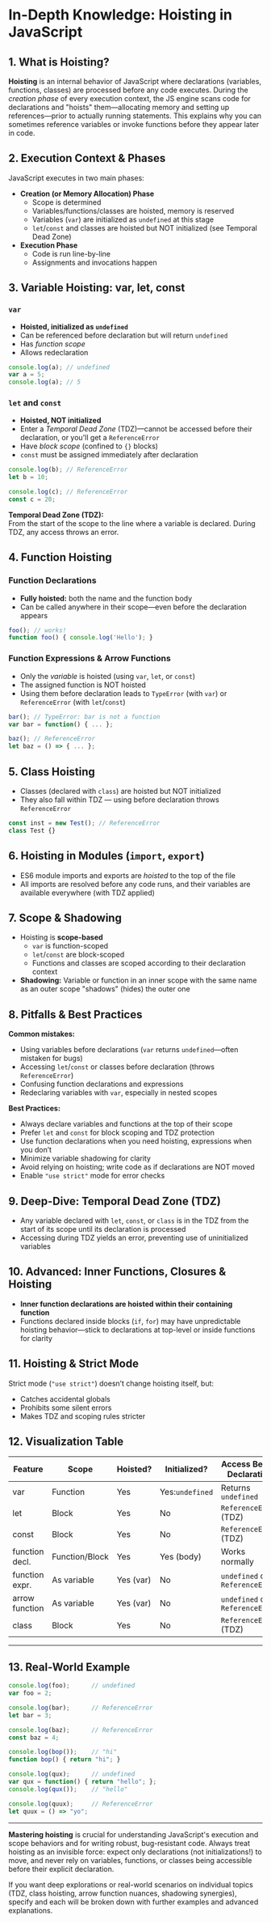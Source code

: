 # In-Depth Knowledge: Hoisting in JavaScript

## 1. What is Hoisting?

**Hoisting** is an internal behavior of JavaScript where declarations (variables, functions, classes) are processed before any code executes. During the *creation phase* of every execution context, the JS engine scans code for declarations and "hoists" them—allocating memory and setting up references—prior to actually running statements. This explains why you can sometimes reference variables or invoke functions before they appear later in code.

## 2. Execution Context & Phases

JavaScript executes in two main phases:
- **Creation (or Memory Allocation) Phase**
    - Scope is determined
    - Variables/functions/classes are hoisted, memory is reserved
    - Variables (`var`) are initialized as `undefined` at this stage
    - `let`/`const` and classes are hoisted but NOT initialized (see Temporal Dead Zone)
- **Execution Phase**
    - Code is run line-by-line
    - Assignments and invocations happen

## 3. Variable Hoisting: var, let, const

### `var`
- **Hoisted, initialized as `undefined`**
- Can be referenced before declaration but will return `undefined`
- Has *function scope*
- Allows redeclaration

```javascript
console.log(a); // undefined
var a = 5;
console.log(a); // 5
```

### `let` and `const`
- **Hoisted, NOT initialized**
- Enter a *Temporal Dead Zone* (TDZ)—cannot be accessed before their declaration, or you'll get a `ReferenceError`
- Have *block scope* (confined to `{}` blocks)
- `const` must be assigned immediately after declaration

```javascript
console.log(b); // ReferenceError
let b = 10;

console.log(c); // ReferenceError
const c = 20;
```

**Temporal Dead Zone (TDZ):**  
From the start of the scope to the line where a variable is declared. During TDZ, any access throws an error.

## 4. Function Hoisting

### Function Declarations
- **Fully hoisted:** both the name and the function body
- Can be called anywhere in their scope—even before the declaration appears
```javascript
foo(); // works!
function foo() { console.log('Hello'); }
```

### Function Expressions & Arrow Functions
- Only the *variable* is hoisted (using `var`, `let`, or `const`)
- The assigned function is NOT hoisted
- Using them before declaration leads to `TypeError` (with `var`) or `ReferenceError` (with `let`/`const`)

```javascript
bar(); // TypeError: bar is not a function
var bar = function() { ... };

baz(); // ReferenceError
let baz = () => { ... };
```

## 5. Class Hoisting

- Classes (declared with `class`) are hoisted but NOT initialized
- They also fall within TDZ — using before declaration throws `ReferenceError`
```javascript
const inst = new Test(); // ReferenceError
class Test {}
```

## 6. Hoisting in Modules (`import`, `export`)

- ES6 module imports and exports are *hoisted* to the top of the file
- All imports are resolved before any code runs, and their variables are available everywhere (with TDZ applied)

## 7. Scope & Shadowing

- Hoisting is **scope-based**
    - `var` is function-scoped
    - `let`/`const` are block-scoped
    - Functions and classes are scoped according to their declaration context
- **Shadowing:** Variable or function in an inner scope with the same name as an outer scope "shadows" (hides) the outer one

## 8. Pitfalls & Best Practices

**Common mistakes:**
- Using variables before declarations (`var` returns `undefined`—often mistaken for bugs)
- Accessing `let`/`const` or classes before declaration (throws `ReferenceError`)
- Confusing function declarations and expressions
- Redeclaring variables with `var`, especially in nested scopes

**Best Practices:**
- Always declare variables and functions at the top of their scope
- Prefer `let` and `const` for block scoping and TDZ protection
- Use function declarations when you need hoisting, expressions when you don’t
- Minimize variable shadowing for clarity
- Avoid relying on hoisting; write code as if declarations are NOT moved
- Enable `"use strict"` mode for error checks

## 9. Deep-Dive: Temporal Dead Zone (TDZ)

- Any variable declared with `let`, `const`, or `class` is in the TDZ from the start of its scope until its declaration is processed
- Accessing during TDZ yields an error, preventing use of uninitialized variables

## 10. Advanced: Inner Functions, Closures & Hoisting

- **Inner function declarations are hoisted within their containing function**
- Functions declared inside blocks (`if`, `for`) may have unpredictable hoisting behavior—stick to declarations at top-level or inside functions for clarity

## 11. Hoisting & Strict Mode

Strict mode (`"use strict"`) doesn’t change hoisting itself, but:
- Catches accidental globals
- Prohibits some silent errors
- Makes TDZ and scoping rules stricter

## 12. Visualization Table

| Feature           | Scope         | Hoisted? | Initialized?    | Access Before Declaration       |
|-------------------|--------------|----------|-----------------|-------------------------------|
| var               | Function     | Yes      | Yes:`undefined` | Returns `undefined`           |
| let               | Block        | Yes      | No              | `ReferenceError` (TDZ)        |
| const             | Block        | Yes      | No              | `ReferenceError` (TDZ)        |
| function decl.    | Function/Block| Yes     | Yes (body)      | Works normally                |
| function expr.    | As variable  | Yes (var)| No              | `undefined` or `ReferenceError`|
| arrow function    | As variable  | Yes (var)| No              | `undefined` or `ReferenceError`|
| class             | Block        | Yes      | No              | `ReferenceError` (TDZ)        |

***

## 13. Real-World Example

```javascript
console.log(foo);      // undefined
var foo = 2;

console.log(bar);      // ReferenceError
let bar = 3;

console.log(baz);      // ReferenceError
const baz = 4;

console.log(bop());    // "hi"
function bop() { return "hi"; }

console.log(qux);      // undefined
var qux = function() { return "hello"; };
console.log(qux());    // "hello"

console.log(quux);     // ReferenceError
let quux = () => "yo";
```

***

**Mastering hoisting** is crucial for understanding JavaScript's execution and scope behaviors and for writing robust, bug-resistant code. Always treat hoisting as an invisible force: expect only declarations (not initializations!) to move, and never rely on variables, functions, or classes being accessible before their explicit declaration.

If you want deep explorations or real-world scenarios on individual topics (TDZ, class hoisting, arrow function nuances, shadowing synergies), specify and each will be broken down with further examples and advanced explanations.